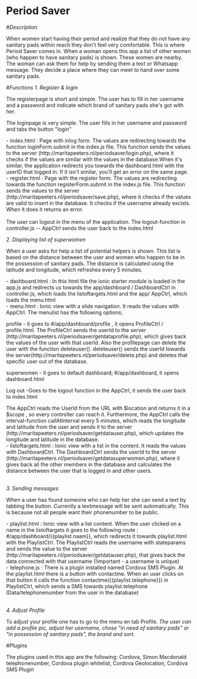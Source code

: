 # Period Saver 

#<i>Description</i>
<p>When women start having their period and realize that they do not have any sanitary pads within reach they don't feel very comfortable. This is where Period Saver comes in. When a woman opens this app a list of other women (who happen to have sanitary pads) is shown. These women are nearby. The woman can ask them for help by sending them a text or Whatsapp message. They decide a place where they can meet to hand over some sanitary pads. </p>   

#<i>Functions</i>
<i>1. Register & login</i>
<p>The registerpage is short and simple. The user has to fill in her username and a password and indicate which brand of sanitary pads she's got with her.</p>
<p>The loginpage is very simple. The user fills in her username and password and tabs the button "login"</p>
<p>
- index.html : Page with inlog form. The values are redirecting towards the function loginForm.submit in the index.js file. This function sends the values to the server (http://maritapeeters.nl/periodsaver/login.php), where it checks if the values are similar with the values in the database.When it's similar, the application redirects you towards the dashboard.html with the userID that logged in. If it isn't similar, you'll get an error on the same page. </br>
- register.html : Page with the register form. The values are redirecting towards the function registerForm.submit in the index.js file. This function sends the values to the server (http://maritapeeters.nl/periodsaver/save.php), where it checks if the values are valid to insert in the database. It checks if the username already excists. When it does it returns an error. </br>
</br>
The user can logout in the menu of the application. The logout-function in controller.js -- AppCtrl sends the user back to the index.html </p>


<i>2. Displaying list of superwomen</i>
<p>When a user asks for help a list of potential helpers is shown. This list is based on the distance between the user and women who happen to be in the possession of sanitary pads. The distance is calculated using the latitude and longitude, which refreshes every 5 minutes.</p>
<p>
- dashboard.html : In this html file the ionic starter module is loaded in the app.js and redirects us towards the app/dashboard / DashboardCtrl in controller.js, which loads the listoftargets.html and the app/ AppCtrl, which loads the menu.html</br>
- menu.html : Ionic view with a slide navigation. It reads the values with AppCtrl. The menulist has the following options; <p> profile - it goes to #/app/dashboard/profile , it opens ProfileCtrl / profile.html. The ProfileCtrl sends the userId to the server (http://maritapeeters.nl/periodsaver/getdataprofile.php), which gives back the values of the user with that userId. Also the profilepage can delete the user with the function deleteuser(). deleteuser() sends the userId towards the server(http://maritapeeters.nl/periodsaver/delete.php) and deletes that specific user out of the database.   </p>
<p> superwomen - it goes to default dashboard; #/app/dashboard, it opens dashboard.html  </p>
<p> Log out -Goes to the logout function in the AppCtrl, it sends the user back to index.html </p>
The AppCtrl reads the UserId from the URL with $location and returns it in a $scope , so every controller can reach it. Furthermore, the AppCtrl calls the interval-function callAtInterval every 5 minutes, which reads the longitude and latitude from the user and sends it to the server (http://maritapeeters.nl/periodsaver/getdatauser.php), which updates the longitude and latitude in the database.</br>
- listoftargets.html : Ionic view with a list in the content. It reads the values with DashboardCtrl. The DashboardCtrl sends the userId to the server (http://maritapeeters.nl/periodsaver/getdatasuperwomen.php), where it gives back all the other members in the database and calculates the distance between the user that is logged in and other users. </br>
</br>
</p>

<i>3. Sending messages</i>
<p>When a user has found someone who can help her she can send a text by tabbing the button. Currently a textmessage will be sent automatically. This is because not all people want their phonenumber to be public.</p>
<p>
- playlist.html : Ionic view with a list content. When the user clicked on a name in the listoftargets it goes to the following route : #/app/dashboard/{{playlist.naam}}, which redirects it towards playlist.html with the PlaylistCtrl. The PlaylistCtrl reads the username with stateparams and sends the value to the server (http://maritapeeters.nl/periodsaver/getdatauser.php), that gives back the data connected with that username (!important - a username is unique) </br>
- telephone.js : There is a plugin installed named Cordova SMS Plugin. At the playlist.html there is a button with contactme. When an user clicks on that button it calls the function contactme({{playlist.telephone}}) in PlaylistCtrl, which sends a SMS towards playlist.telephone (Data/telephonenumber from the user in the database)  </br>
</br>
</p>

</p>

<i>4. Adjust Profile </i>
<p>To adjust your profile one has to go to the menu en tab Profile. <i>The user can add a profile pic, adjust her username, chose "in need of sanitary pads" or "in possession of sanitary pads", the brand and sort.</i></p>

#<i>Plugins</i>
<p>The plugins used in this app are the following: 
Cordova, 
Simon Macdonald telephonenumber, 
Cordova plugin whitelist, 
Cordova Geolocation,
Cordova SMS Plugin</p>

